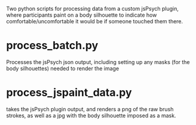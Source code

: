 
Two python scripts for processing data from a custom jsPsych plugin, where participants paint on a body silhouette to indicate how comfortable/uncomfortable it would be if someone touched them there.

# process_batch.py

Processes the jsPsych json output, including setting up any masks (for the body silhouettes) needed to render the image

# process_jspaint_data.py

takes the jsPsych plugin output, and renders a png of the raw brush strokes, as well as a jpg with the body silhouette imposed as a mask.
